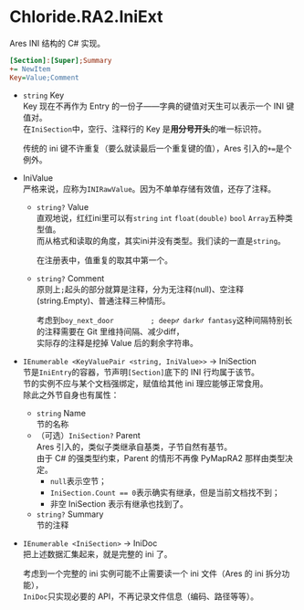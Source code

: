 # Chloride.RA2.IniExt
Ares INI 结构的 C# 实现。

```Ini
[Section]:[Super];Summary
+= NewItem
Key=Value;Comment
```
- `string` Key  
    Key 现在不再作为 Entry 的一份子——字典的键值对天生可以表示一个 INI 键值对。  
    在`IniSection`中，空行、注释行的 Key 是**用分号开头**的唯一标识符。

    传统的 ini 键不许重复（要么就读最后一个重复键的值），Ares 引入的`+=`是个例外。

- IniValue  
    严格来说，应称为`INIRawValue`。因为不单单存储有效值，还存了注释。
    - `string?` Value  
        直观地说，红红ini里可以有`string` `int` `float(double)` `bool` `Array`五种类型值。  
        而从格式和读取的角度，其实ini并没有类型。我们读的一直是`string`。

        在注册表中，值重复的取其中第一个。
    - `string?` Comment  
        原则上`;`起头的部分就算是注释，分为无注释(null)、空注释(string.Empty)、普通注释三种情形。
        
        考虑到`boy_next_door         ; deep♂ dark♂ fantasy`这种间隔特别长的注释需要在 Git 里维持间隔、减少diff，  
        实际存的注释是挖掉 Value 后的剩余字符串。

- `IEnumerable <KeyValuePair <string, IniValue>>` -> IniSection  
    节是`IniEntry`的容器，节声明`[Section]`底下的 INI 行均属于该节。  
    节的实例不应与某个文档强绑定，赋值给其他 ini 理应能够正常食用。  
    除此之外节自身也有属性：
    - `string` Name  
    节的名称
    - （可选）`IniSection?` Parent  
    Ares 引入的，类似子类继承自基类，子节自然有基节。  
    由于 C# 的强类型约束，Parent 的情形不再像 PyMapRA2 那样由类型决定。
        - `null`表示空节；
        - `IniSection.Count == 0`表示确实有继承，但是当前文档找不到；
        - 非空 IniSection 表示有继承也找到了。
    - `string?` Summary  
    节的注释

- `IEnumerable <IniSection>` -> IniDoc  
    把上述数据汇集起来，就是完整的 ini 了。

    考虑到一个完整的 ini 实例可能不止需要读一个 ini 文件（Ares 的 ini 拆分功能），  
    `IniDoc`只实现必要的 API，不再记录文件信息（编码、路径等等）。
